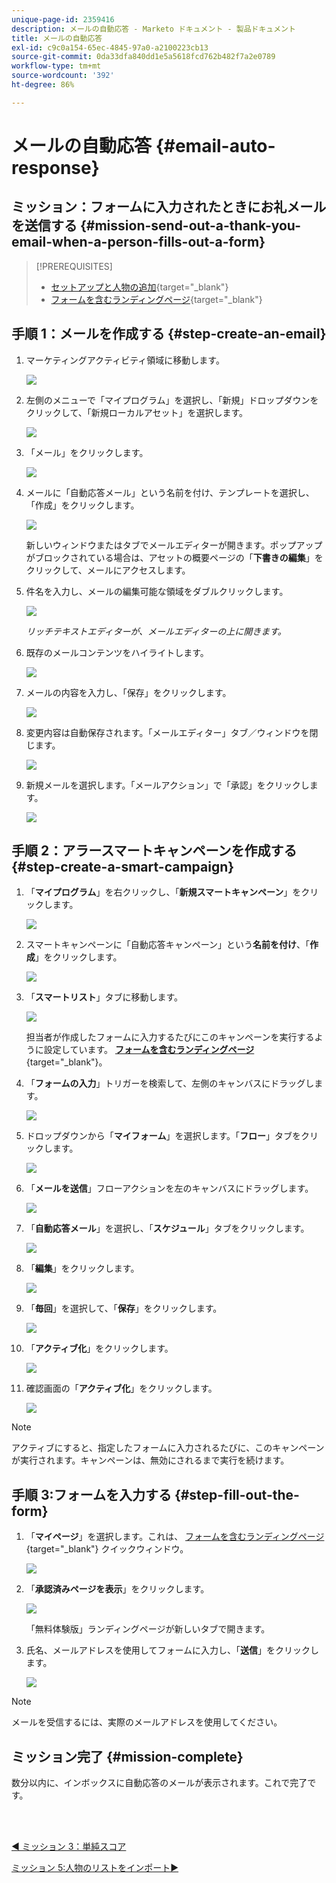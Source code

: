 ```yaml
---
unique-page-id: 2359416
description: メールの自動応答 - Marketo ドキュメント - 製品ドキュメント
title: メールの自動応答
exl-id: c9c0a154-65ec-4845-97a0-a2100223cb13
source-git-commit: 0da33dfa840dd1e5a5618fcd762b482f7a2e0789
workflow-type: tm+mt
source-wordcount: '392'
ht-degree: 86%

---
```


# メールの自動応答 {#email-auto-response}

## ミッション：フォームに入力されたときにお礼メールを送信する {#mission-send-out-a-thank-you-email-when-a-person-fills-out-a-form}

>[!PREREQUISITES]
>
>* [セットアップと人物の追加](/help/marketo/getting-started/quick-wins/get-set-up-and-add-a-person.md){target=&quot;_blank&quot;}
>* [フォームを含むランディングページ](/help/marketo/getting-started/quick-wins/landing-page-with-a-form.md){target=&quot;_blank&quot;}


## 手順 1：メールを作成する {#step-create-an-email}

1. マーケティングアクティビティ領域に移動します。

   ![](assets/one-2.png)

1. 左側のメニューで「マイプログラム」を選択し、「新規」ドロップダウンをクリックして、「新規ローカルアセット」を選択します。

   ![](assets/two-3.png)

1. 「メール」をクリックします。

   ![](assets/three-2.png)

1. メールに「自動応答メール」という名前を付け、テンプレートを選択し、「作成」をクリックします。

   ![](assets/four-1.png)

   新しいウィンドウまたはタブでメールエディターが開きます。ポップアップがブロックされている場合は、アセットの概要ページの「**下書きの編集**」をクリックして、メールにアクセスします。

1. 件名を入力し、メールの編集可能な領域をダブルクリックします。

   ![](assets/five-2.png)

   _リッチテキストエディターが、メールエディターの上に開きます。_

1. 既存のメールコンテンツをハイライトします。

   ![](assets/six-2.png)

1. メールの内容を入力し、「保存」をクリックします。

   ![](assets/seven-2.png)

1. 変更内容は自動保存されます。「メールエディター」タブ／ウィンドウを閉じます。

   ![](assets/eight-1.png)

1. 新規メールを選択します。「メールアクション」で「承認」をクリックします。

   ![](assets/image2014-9-24-11-3a55-3a16.png)

## 手順 2：アラースマートキャンペーンを作成する {#step-create-a-smart-campaign}

1. 「**マイプログラム**」を右クリックし、「**新規スマートキャンペーン**」をクリックします。

   ![](assets/image2014-9-24-11-3a56-3a13.png)

1. スマートキャンペーンに「自動応答キャンペーン」という&#x200B;**名前を付け**、「**作成**」をクリックします。

   ![](assets/image2014-9-24-11-3a56-3a25.png)

1. 「**スマートリスト**」タブに移動します。

   ![](assets/image2014-9-24-11-3a56-3a38.png)

   担当者が作成したフォームに入力するたびにこのキャンペーンを実行するように設定しています。 [**フォームを含むランディングページ**](/help/marketo/getting-started/quick-wins/landing-page-with-a-form.md){target=&quot;_blank&quot;}。

1. 「**フォームの入力**」トリガーを検索して、左側のキャンバスにドラッグします。

   ![](assets/image2014-9-24-11-3a57-3a18.png)

1. ドロップダウンから「**マイフォーム**」を選択します。「**フロー**」タブをクリックします。

   ![](assets/image2014-9-24-11-3a57-3a29.png)

1. 「**メールを送信**」フローアクションを左のキャンバスにドラッグします。

   ![](assets/image2014-9-24-11-3a57-3a41.png)

1. 「**自動応答メール**」を選択し、「**スケジュール**」タブをクリックします。

   ![](assets/image2014-9-24-11-3a57-3a53.png)

1. 「**編集**」をクリックします。

   ![](assets/8.png)

1. 「**毎回**」を選択して、「**保存**」をクリックします。

   ![](assets/9.png)

1. 「**アクティブ化**」をクリックします。

   ![](assets/10.png)

1. 確認画面の「**アクティブ化**」をクリックします。

   ![](assets/11.png)

>[!NOTE]
>
>アクティブにすると、指定したフォームに入力されるたびに、このキャンペーンが実行されます。キャンペーンは、無効にされるまで実行を続けます。

## 手順 3:フォームを入力する {#step-fill-out-the-form}

1. 「**マイページ**」を選択します。これは、 [フォームを含むランディングページ](/help/marketo/getting-started/quick-wins/landing-page-with-a-form.md){target=&quot;_blank&quot;} クイックウィンドウ。

   ![](assets/image2014-9-24-12-3a0-3a8.png)

1. 「**承認済みページを表示**」をクリックします。

   ![](assets/image2014-9-24-12-3a0-3a18.png)

   「無料体験版」ランディングページが新しいタブで開きます。

1. 氏名、メールアドレスを使用してフォームに入力し、「**送信**」をクリックします。

   ![](assets/image2014-9-24-12-3a0-3a28.png)

>[!NOTE]
>
>メールを受信するには、実際のメールアドレスを使用してください。

## ミッション完了 {#mission-complete}

数分以内に、インボックスに自動応答のメールが表示されます。これで完了です。

<br> 

[◄ ミッション 3：単純スコア](/help/marketo/getting-started/quick-wins/simple-scoring.md)

[ミッション 5:人物のリストをインポート►](/help/marketo/getting-started/quick-wins/import-a-list-of-people.md)
